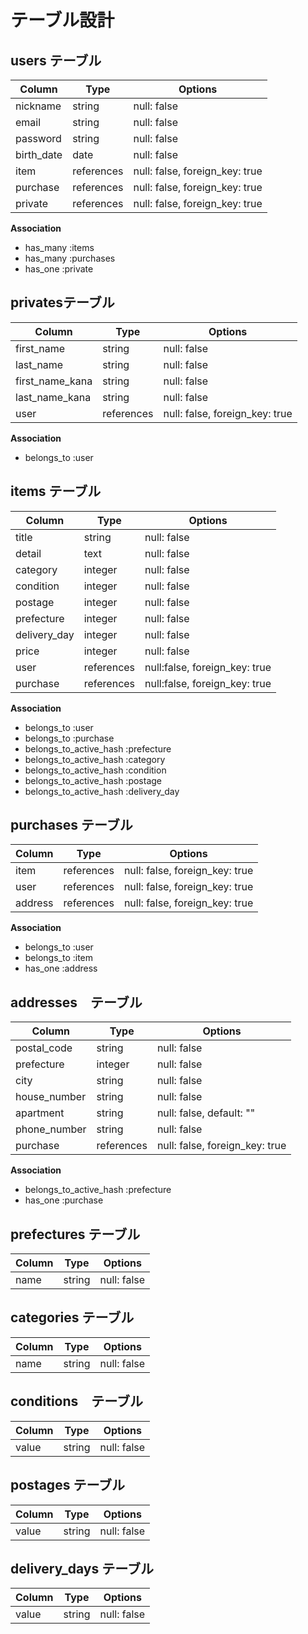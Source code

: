 # テーブル設計

## users テーブル

| Column    | Type         | Options                        | 
| --------  | ------------ | ------------------------------ |
| nickname  | string       | null: false                    |
| email     | string       | null: false                    |
| password  | string       | null: false                    |   
| birth_date| date         | null: false                    |   
| item      | references   | null: false, foreign_key: true | 
| purchase  | references   | null: false, foreign_key: true | 
| private   | references   | null: false, foreign_key: true |  

**Association**

* has_many :items
* has_many :purchases
* has_one :private

## privatesテーブル

| Column           | Type         | Options                        | 
| --------         | ------------ | ------------------------------ |
| first_name       | string       | null: false                    |
| last_name        | string       | null: false                    |
| first_name_kana  | string       | null: false                    |      
| last_name_kana   | string       | null: false                    | 
| user             | references   | null: false, foreign_key: true | 

**Association**

* belongs_to :user

## items テーブル

| Column        | Type        | Options                      |
| ------------- | ----------- | ---------------------------- |                  
| title         | string      | null: false                  |
| detail        | text        | null: false                  |
| category      | integer     | null: false                  |
| condition     | integer     | null: false                  |
| postage       | integer     | null: false                  |
| prefecture    | integer     | null: false                  |
| delivery_day  | integer     | null: false                  |
| price         | integer     | null: false                  | 
| user          | references  | null:false, foreign_key: true|
| purchase      | references  | null:false, foreign_key: true|

**Association**

* belongs_to :user
* belongs_to :purchase
* belongs_to_active_hash :prefecture
* belongs_to_active_hash :category
* belongs_to_active_hash :condition
* belongs_to_active_hash :postage
* belongs_to_active_hash :delivery_day


## purchases テーブル

| Column    | Type       | Options                        |
| --------- | ---------- | ------------------------------ |
| item      | references | null: false, foreign_key: true |       
| user      | references | null: false, foreign_key: true |
| address   | references | null: false, foreign_key: true |

**Association**

* belongs_to :user
* belongs_to :item
* has_one :address

## addresses　テーブル

| Column       | Type         | Options                        | 
| ------------ | ------------ | ------------------------------ |
| postal_code  | string       | null: false                    |
| prefecture   | integer      | null: false                    |
| city         | string       | null: false                    |
| house_number | string       | null: false                    |      
| apartment    | string       | null: false, default: ""       | 
| phone_number | string       | null: false                    |
| purchase     | references   | null: false, foreign_key: true | 

**Association**

* belongs_to_active_hash :prefecture
* has_one :purchase

## prefectures テーブル

| Column       | Type         | Options                        | 
| --------     | ------------ | ------------------------------ |
| name         | string       | null: false                    |


## categories テーブル

| Column       | Type         | Options                        | 
| --------     | ------------ | -------------------------------|
| name         | string       | null: false                    |

## conditions　テーブル

| Column       | Type         | Options                        | 
| --------     | ------------ | ------------------------------ |
| value        | string       | null: false                    |

## postages テーブル

| Column       | Type         | Options                        | 
| --------     | ------------ | ------------------------------ |
| value        | string       | null: false                    |

## delivery_days テーブル

| Column       | Type         | Options                        | 
| --------     | ------------ | ------------------------------ |
| value         | string       | null: false                   |


